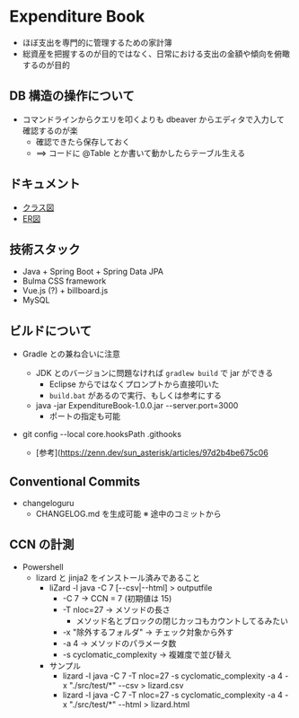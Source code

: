 # Expenditure Book

* ほぼ支出を専門的に管理するための家計簿
* 総資産を把握するのが目的ではなく、日常における支出の金額や傾向を俯瞰するのが目的

## DB 構造の操作について

* コマンドラインからクエリを叩くよりも dbeaver からエディタで入力して確認するのが楽
    * 確認できたら保存しておく
    * ==> コードに @Table とか書いて動かしたらテーブル生える

## ドキュメント

* [クラス図](./Document/class_diagram.md)
* [ER図](./Document/entity_relationship_diagram.md)

## 技術スタック

* Java + Spring Boot + Spring Data JPA
* Bulma CSS framework
* Vue.js (?) + billboard.js
* MySQL

## ビルドについて

* Gradle との兼ね合いに注意
    * JDK とのバージョンに問題なければ `gradlew build` で jar ができる
        * Eclipse からではなくプロンプトから直接叩いた
        * `build.bat` があるので実行、もしくは参考にする
    * java -jar ExpenditureBook-1.0.0.jar --server.port=3000
        * ポートの指定も可能

* git config --local core.hooksPath .githooks
    * [参考](https://zenn.dev/sun_asterisk/articles/97d2b4be675c06

## Conventional Commits

* changeloguru
  * CHANGELOG.md を生成可能 ※ 途中のコミットから

## CCN の計測

* Powershell
  * lizard と jinja2 をインストール済みであること
    * liZard -l java -C 7 [--csv|--html] > outputfile
      * -C 7  -> CCN = 7 (初期値は 15)
      * -T nloc=27  -> メソッドの長さ
        * メソッド名とブロックの閉じカッコもカウントしてるみたい
      * -x "除外するフォルダ"  -> チェック対象から外す
      * -a 4  -> メソッドのパラメータ数
      * -s cyclomatic_complexity  -> 複雑度で並び替え
    * サンプル
      * lizard -l java -C 7 -T nloc=27 -s cyclomatic_complexity -a 4 -x "./src/test/*" --csv > lizard.csv
      * lizard -l java -C 7 -T nloc=27 -s cyclomatic_complexity -a 4 -x "./src/test/*" --html > lizard.html
